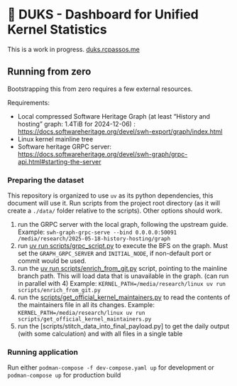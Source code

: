 # 🦆 DUKS - Dashboard for Unified Kernel Statistics

This is a work in progress.
[duks.rcpassos.me](https://duks.rcpassos.me)

## Running from zero

Bootstrapping this from zero requires a few external resources.

Requirements:

- Local compressed Software Heritage Graph (at least “History and hosting” graph: 1.4TiB for 2024-12-06) : <https://docs.softwareheritage.org/devel/swh-export/graph/index.html>
- Linux kernel mainline tree
- Software heritage GRPC server: <https://docs.softwareheritage.org/devel/swh-graph/grpc-api.html#starting-the-server>

### Preparing the dataset

This repository is organized to use `uv` as its python dependencies, this document will use it.
Run scripts from the project root directory (as it will create a `./data/` folder relative to the scripts).
Other options should work.

1. run the GRPC server with the local graph, following the upstream guide.
  Example: `swh-graph-grpc-serve --bind 0.0.0.0:50091 /media/research/2025-05-18-history-hosting/graph`
2. run [uv run scripts/grpc_script.py](scripts/grpc_script.py) to execute the BFS on the graph. Must set the `GRAPH_GRPC_SERVER` and `INITIAL_NODE`, if non-default port or commit would be used.
3. run the [uv run scripts/enrich_from_git.py](scripts/enrich_from_git.py) script, pointing to the mainline branch path. This will load data that is unavailable in the graph. (can run in parallel with 4)
  Example: `KERNEL_PATH=/media/research/linux uv run scripts/enrich_from_git.py`
4. run the [scripts/get_official_kernel_maintainers.py](scripts/get_official_kernel_maintainers.py) to read the contents of the maintainers file in all its changes.
  Example: `KERNEL_PATH=/media/research/linux uv run scripts/get_official_kernel_maintainers.py`
5. run the [scripts/stitch_data_into_final_payload.py] to get the daily output (with some calculation) and with all files in a single table

### Running application

Run either `podman-compose -f dev-compose.yaml up` for development or `podman-compose up` for production build

